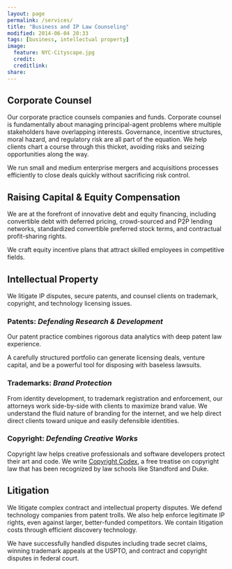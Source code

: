 ```yaml
---
layout: page
permalink: /services/
title: "Business and IP Law Counseling"
modified: 2014-06-04 20:33
tags: [business, intellectual property]
image:
  feature: NYC-Cityscape.jpg 
  credit: 
  creditlink: 
share: 
---
```



## Corporate Counsel

Our corporate practice counsels companies and funds. Corporate counsel is fundamentally about managing principal-agent problems where multiple stakeholders have overlapping interests. Governance, incentive structures, moral hazard, and regulatory risk are all part of the equation. We help clients chart a course through this thicket, avoiding risks and seizing opportunities along the way.

We run small and medium enterprise mergers and acquisitions processes efficiently to close deals quickly without  sacrificing risk control.


## Raising Capital & Equity Compensation

We are at the forefront of innovative debt and equity financing, including convertible debt with deferred pricing, crowd-sourced and P2P lending networks, standardized convertible preferred stock terms, and contractual profit-sharing rights.

We craft equity incentive plans that attract skilled employees in competitive fields.

## Intellectual Property

We litigate IP disputes, secure patents, and counsel clients on trademark, copyright, and technology licensing issues.

### Patents: <em>Defending Research & Development</em>

Our patent practice combines rigorous data analytics with deep patent law experience.

A carefully structured portfolio can generate licensing deals, venture capital, and be a powerful tool for disposing with baseless lawsuits.

### Trademarks: <em>Brand Protection</em>

From identity development, to trademark registration and enforcement, our attorneys work side-by-side with clients to maximize brand value. We understand the fluid nature of branding for the internet, and we help direct  direct clients toward unique and easily defensible identities.

### Copyright: <em>Defending Creative Works</em>

Copyright law helps creative professionals and software developers protect their art and code. We write <a href="http://www.copyrightcodex.com/">Copyright Codex</a>, a free treatise on copyright law that has been recognized by law schools like Standford and Duke. 
        
## Litigation

We litigate complex contract and intellectual property disputes. We defend technology companies from patent trolls. We also help enforce legitimate IP rights, even against larger, better-funded competitors. We contain litigation costs through efficient discovery technology. 

We have successfully handled disputes including trade secret claims, winning trademark appeals at the USPTO, and contract and copyright disputes in federal court.